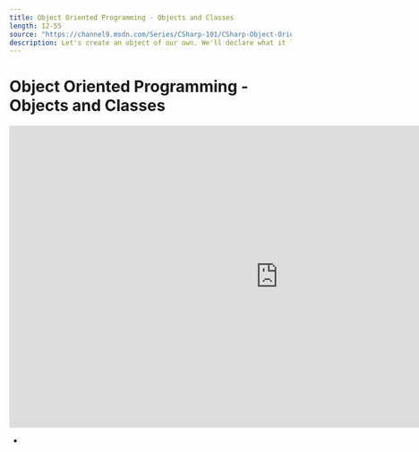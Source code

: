 ```yaml
---
title: Object Oriented Programming - Objects and Classes
length: 12-55
source: "https://channel9.msdn.com/Series/CSharp-101/CSharp-Object-Oriented-Programming-Objects-and-Classes"
description: Let's create an object of our own. We'll declare what it looks like, then we will create a few of them. Maybe even put them in a list. Boom, you're doing Object Oriented Programming with C#!
---
```

# Object Oriented Programming - Objects and Classes

<iframe src="https://channel9.msdn.com/Series/CSharp-101/CSharp-Object-Oriented-Programming-Objects-and-Classes/player?format=html5" width="960" height="540" allowFullScreen frameBorder="0" title="C#: Object Oriented Programming - Objects and Classes [16 of 19] - Microsoft Channel 9 Video"></iframe>

- 
